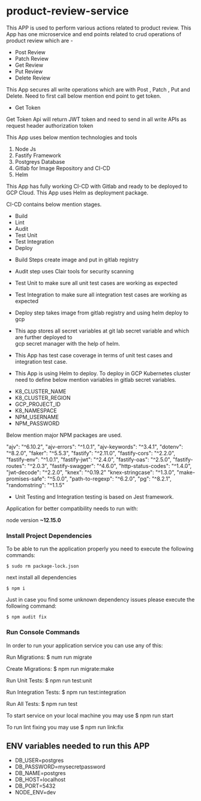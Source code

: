 # product-review-service
This APP is used to perform various actions related to product review. This App has one microservice and end points related to crud operations of product review which are -
* Post Review
* Patch Review 
* Get Review
* Put Review
* Delete Review 

This App secures all write operations which are with Post , Patch , Put and Delete.
Need to first call below mention end point to get token.
* Get Token 

Get Token Api will return JWT token and need to send in all write APIs as request header 
authorization token

This App uses below mention technologies and tools
1. Node Js 
2. Fastify Framework
3. Postgreys Database 
4. Gitlab for Image Repository and CI-CD
5. Helm 

This App has fully working CI-CD with Gitlab and ready to be deployed to GCP Cloud.
This App uses Helm as deployment package. 

CI-CD contains below mention stages.
* Build
* Lint 
* Audit
* Test Unit
* Test Integration 
* Deploy

- Build Steps create image and put in gitlab registry
- Audit step uses Clair tools for security scanning 
- Test Unit to make sure all unit test cases are working as expected
- Test Integration to make sure all integration test cases are working as expected
- Deploy step takes image from gitlab  registry and using helm deploy to gcp

- This app stores all secret variables at git lab secret variable and which are further  deployed to  
gcp secret manager with the help of helm.

- This App has test case coverage in terms of unit test cases and  integration test case.

- This App is using Helm to deploy. To deploy in GCP Kubernetes cluster need to define below mention 
variables in gitlab secret variables.

* K8_CLUSTER_NAME
* K8_CLUSTER_REGION
* GCP_PROJECT_ID
* K8_NAMESPACE
* NPM_USERNAME
* NPM_PASSWORD

Below mention major NPM packages are used.

"ajv": "^6.10.2",
"ajv-errors": "^1.0.1",
"ajv-keywords": "^3.4.1",
"dotenv": "^8.2.0",
"faker": "^5.5.3",
"fastify": "^2.11.0",
"fastify-cors": "^2.2.0",
"fastify-env": "^1.0.1",
"fastify-jwt": "^2.4.0",
"fastify-oas": "^2.5.0",
"fastify-routes": "^2.0.3",
"fastify-swagger": "^4.6.0",
"http-status-codes": "^1.4.0",
"jwt-decode": "^2.2.0",
"knex": "^0.19.2"
"knex-stringcase": "^1.3.0",
"make-promises-safe": "^5.0.0",
"path-to-regexp": "^6.2.0",
"pg": "^8.2.1",
"randomstring": "^1.1.5"

- Unit Testing and Integration testing is based on Jest framework.


Application for better compatibility needs to run with:

node version **~12.15.0**

### Install Project Dependencies

To be able to run the application properly you need to execute the
following commands:

    $ sudo rm package-lock.json

next install all dependencies

    $ npm i

Just in case you find some unknown dependency issues please execute
the following command:

    $ npm audit fix


### Run Console Commands

In order to run your application service
you can use any of this:

Run Migrations:
    $ num run migrate

Create Migrations:
    $ npm run migrate:make

Run Unit Tests:
    $ npm run test:unit

Run Integration Tests:
    $ npm run test:integration

Run All Tests:
    $ npm run test

To start service on your local machine you may use
    $ npm run start

To run lint fixing you may use
    $ npm run link:fix

## ENV variables needed to run this APP

- DB_USER=postgres
- DB_PASSWORD=mysecretpassword
- DB_NAME=postgres
- DB_HOST=localhost
- DB_PORT=5432
- NODE_ENV=dev
